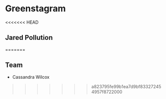 # Greenstagram

<<<<<<< HEAD
## Jared Pollution
=======
## Team
- Cassandra Wilcox
>>>>>>> a823795fe99b1ea7d9bf833272454957f8722000
